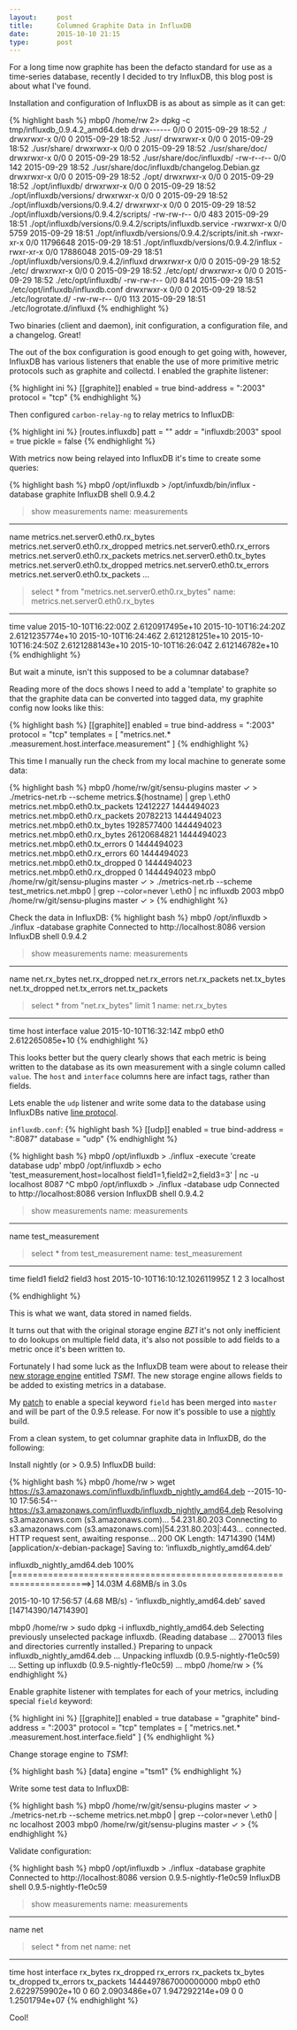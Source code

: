 ```yaml
---
layout:     post
title:      Columned Graphite Data in InfluxDB
date:       2015-10-10 21:15
type:       post
---
```


For a long time now graphite has been the defacto standard for use as a time-series database, recently I decided to try InfluxDB, this blog post is about what I've found.

Installation and configuration of InfluxDB is as about as simple as it can get:

{% highlight bash %}
mbp0 /home/rw 2> dpkg -c tmp/influxdb_0.9.4.2_amd64.deb
drwx------ 0/0               0 2015-09-29 18:52 ./
drwxrwxr-x 0/0               0 2015-09-29 18:52 ./usr/
drwxrwxr-x 0/0               0 2015-09-29 18:52 ./usr/share/
drwxrwxr-x 0/0               0 2015-09-29 18:52 ./usr/share/doc/
drwxrwxr-x 0/0               0 2015-09-29 18:52 ./usr/share/doc/influxdb/
-rw-r--r-- 0/0             142 2015-09-29 18:52 ./usr/share/doc/influxdb/changelog.Debian.gz
drwxrwxr-x 0/0               0 2015-09-29 18:52 ./opt/
drwxrwxr-x 0/0               0 2015-09-29 18:52 ./opt/influxdb/
drwxrwxr-x 0/0               0 2015-09-29 18:52 ./opt/influxdb/versions/
drwxrwxr-x 0/0               0 2015-09-29 18:52 ./opt/influxdb/versions/0.9.4.2/
drwxrwxr-x 0/0               0 2015-09-29 18:52 ./opt/influxdb/versions/0.9.4.2/scripts/
-rw-rw-r-- 0/0             483 2015-09-29 18:51 ./opt/influxdb/versions/0.9.4.2/scripts/influxdb.service
-rwxrwxr-x 0/0            5759 2015-09-29 18:51 ./opt/influxdb/versions/0.9.4.2/scripts/init.sh
-rwxr-xr-x 0/0        11796648 2015-09-29 18:51 ./opt/influxdb/versions/0.9.4.2/influx
-rwxr-xr-x 0/0        17886048 2015-09-29 18:51 ./opt/influxdb/versions/0.9.4.2/influxd
drwxrwxr-x 0/0               0 2015-09-29 18:52 ./etc/
drwxrwxr-x 0/0               0 2015-09-29 18:52 ./etc/opt/
drwxrwxr-x 0/0               0 2015-09-29 18:52 ./etc/opt/influxdb/
-rw-rw-r-- 0/0            8414 2015-09-29 18:51 ./etc/opt/influxdb/influxdb.conf
drwxrwxr-x 0/0               0 2015-09-29 18:52 ./etc/logrotate.d/
-rw-rw-r-- 0/0             113 2015-09-29 18:51 ./etc/logrotate.d/influxd
{% endhighlight %}

Two binaries (client and daemon), init configuration, a configuration file, and a changelog. Great!

The out of the box configuration is good enough to get going with, however, InfluxDB has various listeners that enable the use of more primitive metric protocols such as graphite and collectd. I enabled the graphite listener:

{% highlight ini %}
[[graphite]]
  enabled = true
  bind-address = ":2003"
  protocol = "tcp"
{% endhighlight %}

Then configured `carbon-relay-ng` to relay metrics to InfluxDB:

{% highlight ini %}
[routes.influxdb]
patt = ""
addr = "influxdb:2003"
spool = true
pickle = false
{% endhighlight %}

With metrics now being relayed into InfluxDB it's time to create some queries:

{% highlight bash %}
mbp0 /opt/influxdb > /opt/infuxdb/bin/influx -database graphite
InfluxDB shell 0.9.4.2
> show measurements
name: measurements
------------------
name
metrics.net.server0.eth0.rx_bytes
metrics.net.server0.eth0.rx_dropped
metrics.net.server0.eth0.rx_errors
metrics.net.server0.eth0.rx_packets
metrics.net.server0.eth0.tx_bytes
metrics.net.server0.eth0.tx_dropped
metrics.net.server0.eth0.tx_errors
metrics.net.server0.eth0.tx_packets
...

> select * from "metrics.net.server0.eth0.rx_bytes"
name: metrics.net.server0.eth0.rx_bytes
-----------------------------------------
time                   value
2015-10-10T16:22:00Z   2.6120917495e+10
2015-10-10T16:24:20Z   2.6121235774e+10
2015-10-10T16:24:46Z   2.6121281251e+10
2015-10-10T16:24:50Z   2.6121288143e+10
2015-10-10T16:26:04Z   2.612146782e+10
{% endhighlight %}

But wait a minute, isn't this supposed to be a columnar database?

Reading more of the docs shows I need to add a 'template' to graphite so that the graphite data can be converted into tagged data, my graphite config now looks like this:

{% highlight bash %}
[[graphite]]
  enabled = true
  bind-address = ":2003"
  protocol = "tcp"
  templates = [ "metrics.net.* .measurement.host.interface.measurement" ]
{% endhighlight %}

This time I manually run the check from my local machine to generate some data:

{% highlight bash %}
mbp0 /home/rw/git/sensu-plugins master ✓ > ./metrics-net.rb --scheme metrics.$(hostname) | grep \\.eth0
metrics.net.mbp0.eth0.tx_packets 12412227 1444494023
metrics.net.mbp0.eth0.rx_packets 20782213 1444494023
metrics.net.mbp0.eth0.tx_bytes 1928577400 1444494023
metrics.net.mbp0.eth0.rx_bytes 26120684821 1444494023
metrics.net.mbp0.eth0.tx_errors 0 1444494023
metrics.net.mbp0.eth0.rx_errors 60 1444494023
metrics.net.mbp0.eth0.tx_dropped 0 1444494023
metrics.net.mbp0.eth0.rx_dropped 0 1444494023
mbp0 /home/rw/git/sensu-plugins master ✓ > ./metrics-net.rb --scheme test_metrics.net.mbp0 | grep --color=never \\.eth0 | nc influxdb 2003
mbp0 /home/rw/git/sensu-plugins master ✓ > 
{% endhighlight %}

Check the data in InfluxDB:
{% highlight bash %}
mbp0 /opt/influxdb > ./influx -database graphite
Connected to http://localhost:8086 version 
InfluxDB shell 0.9.4.2
> show measurements
name: measurements
------------------
name
net.rx_bytes
net.rx_dropped
net.rx_errors
net.rx_packets
net.tx_bytes
net.tx_dropped
net.tx_errors
net.tx_packets
> select * from "net.rx_bytes" limit 1
name: net.rx_bytes
------------------
time                   host   interface   value
2015-10-10T16:32:14Z   mbp0   eth0        2.612265085e+10
{% endhighlight %}

This looks better but the query clearly shows that each metric is being written to the database as its own measurement with a single column called `value`. The `host` and `interface` columns here are infact tags, rather than fields.

Lets enable the `udp` listener and write some data to the database using InfluxDBs native [line protocol](https://influxdb.com/docs/v0.9/write_protocols/line.html).

`influxdb.conf`:
{% highlight bash %}
[[udp]]
  enabled = true
  bind-address = ":8087"
  database = "udp"
{% endhighlight %}

{% highlight bash %}
mbp0 /opt/influxdb > ./influx -execute 'create database udp'
mbp0 /opt/influxdb > echo 'test_measurement,host=localhost field1=1,field2=2,field3=3' | nc -u localhost 8087
^C
mbp0 /opt/influxdb > ./influx -database udp
Connected to http://localhost:8086 version 
InfluxDB shell 0.9.4.2
> show measurements
name: measurements
------------------
name
test_measurement

> select * from test_measurement
name: test_measurement
----------------------
time                             field1   field2   field3   host
2015-10-10T16:10:12.102611995Z   1        2        3        localhost

{% endhighlight %}

This is what we want, data stored in named fields.

It turns out that with the original storage engine _BZ1_ it's not only inefficient to do lookups on multiple field data, it's also not possible to add fields to a metric once it's been written to.

Fortunately I had some luck as the InfluxDB team were about to release their [new storage engine](https://influxdb.com/blog/2015/10/07/the_new_influxdb_storage_engine_a_time_structured_merge_tree.html) entitled _TSM1_. The new storage engine allows fields to be added to existing metrics in a database.

My [patch](https://github.com/influxdb/influxdb/commit/6bfb1ff11be733bd4aa70b35f6ccff2a5f02ab12) to enable a special keyword `field` has been merged into `master` and will be part of the 0.9.5 release. For now it's possible to use a [nightly](https://influxdb.com/download/index.html) build.

From a clean system, to get columnar graphite data in InfluxDB, do the following:

Install nightly (or > 0.9.5) InfluxDB build:

{% highlight bash %}
mbp0 /home/rw > wget https://s3.amazonaws.com/influxdb/influxdb_nightly_amd64.deb
--2015-10-10 17:56:54--  https://s3.amazonaws.com/influxdb/influxdb_nightly_amd64.deb
Resolving s3.amazonaws.com (s3.amazonaws.com)... 54.231.80.203
Connecting to s3.amazonaws.com (s3.amazonaws.com)|54.231.80.203|:443... connected.
HTTP request sent, awaiting response... 200 OK
Length: 14714390 (14M) [application/x-debian-package]
Saving to: ‘influxdb_nightly_amd64.deb’

influxdb_nightly_amd64.deb           100%[=====================================================================>]  14.03M  4.68MB/s   in 3.0s   

2015-10-10 17:56:57 (4.68 MB/s) - ‘influxdb_nightly_amd64.deb’ saved [14714390/14714390]

mbp0 /home/rw > sudo dpkg -i influxdb_nightly_amd64.deb
Selecting previously unselected package influxdb.
(Reading database ... 270013 files and directories currently installed.)
Preparing to unpack influxdb_nightly_amd64.deb ...
Unpacking influxdb (0.9.5-nightly-f1e0c59) ...
Setting up influxdb (0.9.5-nightly-f1e0c59) ...
mbp0 /home/rw > 
{% endhighlight %}

Enable graphite listener with templates for each of your metrics, including special `field` keyword:

{% highlight ini %}
[[graphite]]
  enabled = true
  database = "graphite"
  bind-address = ":2003"
  protocol = "tcp"
  templates = [
    "metrics.net.* .measurement.host.interface.field"
  ]
{% endhighlight %}

Change storage engine to _TSM1_:

{% highlight bash %}
[data]
  engine ="tsm1"
{% endhighlight %}

Write some test data to InfluxDB:

{% highlight bash %}
mbp0 /home/rw/git/sensu-plugins master ✓ > ./metrics-net.rb --scheme metrics.net.mbp0 | grep --color=never \\.eth0 | nc localhost 2003
mbp0 /home/rw/git/sensu-plugins master ✓ > 
{% endhighlight %}

Validate configuration:

{% highlight bash %}
mbp0 /opt/influxdb > ./influx -database graphite
Connected to http://localhost:8086 version 0.9.5-nightly-f1e0c59
InfluxDB shell 0.9.5-nightly-f1e0c59
> show measurements
name: measurements
------------------
name
net

> select * from net
name: net
---------
time                host  interface rx_bytes          rx_dropped  rx_errors  rx_packets     tx_bytes         tx_dropped  tx_errors  tx_packets
1444497867000000000 mbp0  eth0      2.6229759902e+10  0           60         2.0903486e+07  1.947292214e+09  0           0          1.2501794e+07
{% endhighlight %}

Cool!
